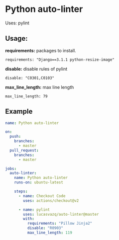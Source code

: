 # Python auto-linter

Uses: pylint

## Usage:

**requirements:** packages to install.

`requirements: "Django==3.1.1 python-resize-image"`

**disable:** disable rules of pylint

`disable: "C0301,C0103"`

**max_line_length:** max line length

`max_line_length: 79`

## Example

```yaml
name: Python auto-linter

on:
  push:
    branches:
      - master
  pull_request:
    branches:
      - master

jobs:
  auto-linter:
    name: Python auto-linter
    runs-on: ubuntu-latest

    steps:
      - name: Checkout Code
        uses: actions/checkout@v2

      - name: pylint
        uses: lucasvazq/auto-linter@master
        with:
          requirements: "Pillow Jinja2"
          disable: "R0903"
          max_line_length: 119
```

